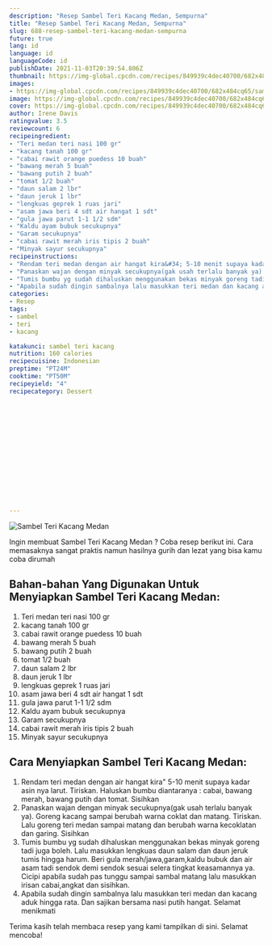 ```yaml
---
description: "Resep Sambel Teri Kacang Medan, Sempurna"
title: "Resep Sambel Teri Kacang Medan, Sempurna"
slug: 688-resep-sambel-teri-kacang-medan-sempurna
future: true
lang: id
language: id
languageCode: id
publishDate: 2021-11-03T20:39:54.806Z 
thumbnail: https://img-global.cpcdn.com/recipes/849939c4dec40700/682x484cq65/sambel-teri-kacang-medan-foto-resep-utama.png
images:
- https://img-global.cpcdn.com/recipes/849939c4dec40700/682x484cq65/sambel-teri-kacang-medan-foto-resep-utama.png
image: https://img-global.cpcdn.com/recipes/849939c4dec40700/682x484cq65/sambel-teri-kacang-medan-foto-resep-utama.png
cover: https://img-global.cpcdn.com/recipes/849939c4dec40700/682x484cq65/sambel-teri-kacang-medan-foto-resep-utama.png
author: Irene Davis
ratingvalue: 3.5
reviewcount: 6
recipeingredient:
- "Teri medan teri nasi 100 gr"
- "kacang tanah 100 gr"
- "cabai rawit orange puedess 10 buah"
- "bawang merah 5 buah"
- "bawang putih 2 buah"
- "tomat 1/2 buah"
- "daun salam 2 lbr"
- "daun jeruk 1 lbr"
- "lengkuas geprek 1 ruas jari"
- "asam jawa beri 4 sdt air hangat 1 sdt"
- "gula jawa parut 1-1 1/2 sdm"
- "Kaldu ayam bubuk secukupnya"
- "Garam secukupnya"
- "cabai rawit merah iris tipis 2 buah"
- "Minyak sayur secukupnya"
recipeinstructions:
- "Rendam teri medan dengan air hangat kira&#34; 5-10 menit supaya kadar asin nya larut. Tiriskan. Haluskan bumbu diantaranya : cabai, bawang merah, bawang putih dan tomat. Sisihkan"
- "Panaskan wajan dengan minyak secukupnya(gak usah terlalu banyak ya). Goreng kacang sampai berubah warna coklat dan matang. Tiriskan. Lalu goreng teri medan sampai matang dan berubah warna kecoklatan dan garing. Sisihkan"
- "Tumis bumbu yg sudah dihaluskan menggunakan bekas minyak goreng tadi juga boleh. Lalu masukkan lengkuas daun salam dan daun jeruk tumis hingga harum. Beri gula merah/jawa,garam,kaldu bubuk dan air asam tadi sendok demi sendok sesuai selera tingkat keasamannya ya. Cicipi apabila sudah pas tunggu sampai sambal matang lalu masukkan irisan cabai,angkat dan sisihkan."
- "Apabila sudah dingin sambalnya lalu masukkan teri medan dan kacang aduk hingga rata. Dan sajikan bersama nasi putih hangat. Selamat menikmati"
categories:
- Resep
tags:
- sambel
- teri
- kacang

katakunci: sambel teri kacang 
nutrition: 160 calories
recipecuisine: Indonesian
preptime: "PT24M"
cooktime: "PT50M"
recipeyield: "4"
recipecategory: Dessert


     
    
    
    
    
    
    
    
    
    
    
      
    
---
```



![Sambel Teri Kacang Medan](https://img-global.cpcdn.com/recipes/849939c4dec40700/682x484cq65/sambel-teri-kacang-medan-foto-resep-utama.png)

Ingin membuat Sambel Teri Kacang Medan ? Coba resep berikut ini. Cara memasaknya sangat praktis namun hasilnya gurih dan lezat yang bisa kamu coba dirumah

<!--inarticleads1-->

## Bahan-bahan Yang Digunakan Untuk Menyiapkan Sambel Teri Kacang Medan:

1. Teri medan teri nasi 100 gr
1. kacang tanah 100 gr
1. cabai rawit orange puedess 10 buah
1. bawang merah 5 buah
1. bawang putih 2 buah
1. tomat 1/2 buah
1. daun salam 2 lbr
1. daun jeruk 1 lbr
1. lengkuas geprek 1 ruas jari
1. asam jawa beri 4 sdt air hangat 1 sdt
1. gula jawa parut 1-1 1/2 sdm
1. Kaldu ayam bubuk secukupnya
1. Garam secukupnya
1. cabai rawit merah iris tipis 2 buah
1. Minyak sayur secukupnya



<!--inarticleads2-->

## Cara Menyiapkan Sambel Teri Kacang Medan:

1. Rendam teri medan dengan air hangat kira&#34; 5-10 menit supaya kadar asin nya larut. Tiriskan. Haluskan bumbu diantaranya : cabai, bawang merah, bawang putih dan tomat. Sisihkan
1. Panaskan wajan dengan minyak secukupnya(gak usah terlalu banyak ya). Goreng kacang sampai berubah warna coklat dan matang. Tiriskan. Lalu goreng teri medan sampai matang dan berubah warna kecoklatan dan garing. Sisihkan
1. Tumis bumbu yg sudah dihaluskan menggunakan bekas minyak goreng tadi juga boleh. Lalu masukkan lengkuas daun salam dan daun jeruk tumis hingga harum. Beri gula merah/jawa,garam,kaldu bubuk dan air asam tadi sendok demi sendok sesuai selera tingkat keasamannya ya. Cicipi apabila sudah pas tunggu sampai sambal matang lalu masukkan irisan cabai,angkat dan sisihkan.
1. Apabila sudah dingin sambalnya lalu masukkan teri medan dan kacang aduk hingga rata. Dan sajikan bersama nasi putih hangat. Selamat menikmati




Terima kasih telah membaca resep yang kami tampilkan di sini. Selamat mencoba!
